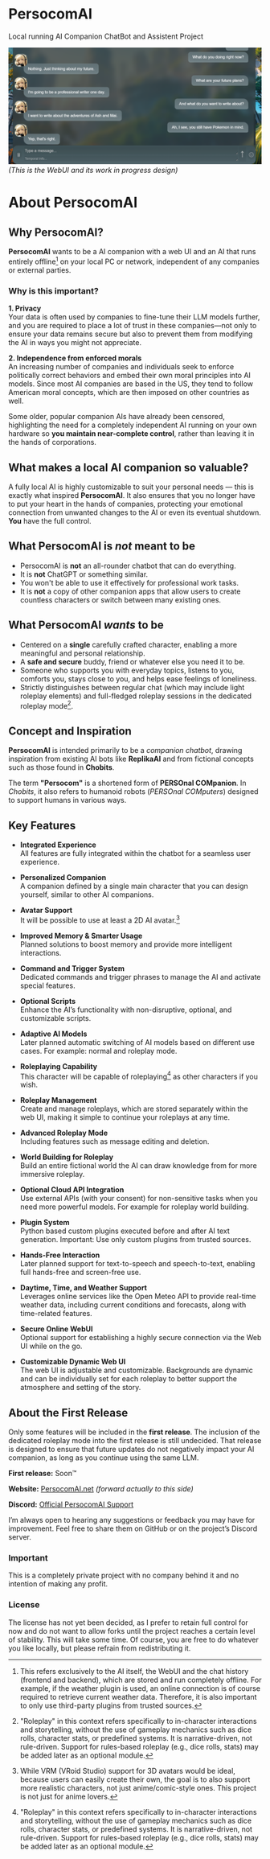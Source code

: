 # PersocomAI
Local running AI Companion ChatBot and Assistent Project

![Placeholder](https://raw.githubusercontent.com/PersocomAI/.github/main/profile/image.webp)
*(This is the WebUI and its work in progress design)*

# About PersocomAI

## Why PersocomAI?

**PersocomAI** wants to be a AI companion with a web UI and an AI that runs entirely offline[^1] on your local PC or network, independent of any companies or external parties.
[^1]: This refers exclusively to the AI itself, the WebUI and the chat history (frontend and backend), which are stored and run completely offline. For example, if the weather plugin is used, an online connection is of course required to retrieve current weather data. Therefore, it is also important to only use third-party plugins from trusted sources.

### Why is this important?

**1. Privacy**  
Your data is often used by companies to fine-tune their LLM models further, and you are required to place a lot of trust in these companies—not only to ensure your data remains secure but also to prevent them from modifying the AI in ways you might not appreciate.

**2. Independence from enforced morals**  
An increasing number of companies and individuals seek to enforce politically correct behaviors and embed their own moral principles into AI models. Since most AI companies are based in the US, they tend to follow American moral concepts, which are then imposed on other countries as well.

Some older, popular companion AIs have already been censored, highlighting the need for a completely independent AI running on your own hardware so **you maintain near-complete control**, rather than leaving it in the hands of corporations.

## What makes a local AI companion so valuable?

A fully local AI is highly customizable to suit your personal needs — this is exactly what inspired **PersocomAI**. It also ensures that you no longer have to put your heart in the hands of companies, protecting your emotional connection from unwanted changes to the AI or even its eventual shutdown. **You** have the full control.

## What PersocomAI is *not* meant to be

* PersocomAI is **not** an all-rounder chatbot that can do everything.  
* It is **not** ChatGPT or something similar.  
* You won't be able to use it effectively for professional work tasks.  
* It is **not** a copy of other companion apps that allow users to create countless characters or switch between many existing ones.

## What PersocomAI *wants* to be

* Centered on a **single** carefully crafted character, enabling a more meaningful and personal relationship.  
* A **safe and secure** buddy, friend or whatever else you need it to be.  
* Someone who supports you with everyday topics, listens to you, comforts you, stays close to you, and helps ease feelings of loneliness.
* Strictly distinguishes between regular chat (which may include light roleplay elements) and full-fledged roleplay sessions in the dedicated roleplay mode[^2].  
[^2]: "Roleplay" in this context refers specifically to in-character interactions and storytelling, without the use of gameplay mechanics such as dice rolls, character stats, or predefined systems. It is narrative-driven, not rule-driven. Support for rules-based roleplay (e.g., dice rolls, stats) may be added later as an optional module.

## Concept and Inspiration

**PersocomAI** is intended primarily to be a *companion chatbot*, drawing inspiration from existing AI bots like **ReplikaAI** and from fictional concepts such as those found in **Chobits**.

The term **"Persocom"** is a shortened form of **PERSOnal COMpanion**. In *Chobits*, it also refers to humanoid robots (*PERSOnal COMputers*) designed to support humans in various ways.

## Key Features

- **Integrated Experience**  
  All features are fully integrated within the chatbot for a seamless user experience.

- **Personalized Companion**  
  A companion defined by a single main character that you can design yourself, similar to other AI companions.

- **Avatar Support**  
  It will be possible to use at least a 2D AI avatar.[^3]  
[^3]: While VRM (VRoid Studio) support for 3D avatars would be ideal, because users can easily create their own, the goal is to also support more realistic characters, not just anime/comic-style ones. This project is not just for anime lovers.

- **Improved Memory & Smarter Usage**  
  Planned solutions to boost memory and provide more intelligent interactions.

- **Command and Trigger System**  
  Dedicated commands and trigger phrases to manage the AI and activate special features.

- **Optional Scripts**  
  Enhance the AI’s functionality with non-disruptive, optional, and customizable scripts.

- **Adaptive AI Models**  
  Later planned automatic switching of AI models based on different use cases. For example: normal and roleplay mode.

- **Roleplaying Capability**  
  This character will be capable of roleplaying[^2] as other characters if you wish.

- **Roleplay Management**  
  Create and manage roleplays, which are stored separately within the web UI, making it simple to continue your roleplays at any time.

- **Advanced Roleplay Mode**  
  Including features such as message editing and deletion.

- **World Building for Roleplay**  
  Build an entire fictional world the AI can draw knowledge from for more immersive roleplay.

- **Optional Cloud API Integration**  
  Use external APIs (with your consent) for non-sensitive tasks when you need more powerful models. For example for roleplay world building.

- **Plugin System**  
  Python based custom plugins executed before and after AI text generation. Important: Use only custom plugins from trusted sources.

- **Hands-Free Interaction**  
  Later planned support for text-to-speech and speech-to-text, enabling full hands-free and screen-free use.

- **Daytime, Time, and Weather Support**  
  Leverages online services like the Open Meteo API to provide real-time weather data, including current conditions and forecasts, along with time-related features.

- **Secure Online WebUI**  
  Optional support for establishing a highly secure connection via the Web UI while on the go. 

- **Customizable Dynamic Web UI**  
  The web UI is adjustable and customizable. Backgrounds are dynamic and can be individually set for each roleplay to better support the atmosphere and setting of the story.

## About the First Release

Only some features will be included in the **first release**. The inclusion of the dedicated roleplay mode into the first release is still undecided. That release is designed to ensure that future updates do not negatively impact your AI companion, as long as you continue using the same LLM.

**First release:** Soon™

**Website:** [PersocomAI.net](https://persocomai.net) *(forward actually to this side)*  

**Discord:** [Official PersocomAI Support](https://discord.gg/65h9Xb2A4T)  

I’m always open to hearing any suggestions or feedback you may have for improvement. Feel free to share them on GitHub or on the project’s Discord server.

### Important

This is a completely private project with no company behind it and no intention of making any profit.

### License

The license has not yet been decided, as I prefer to retain full control for now and do not want to allow forks until the project reaches a certain level of stability. This will take some time. Of course, you are free to do whatever you like locally, but please refrain from redistributing it.
